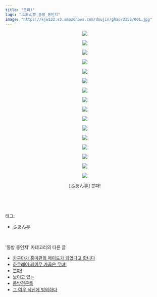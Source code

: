 ```yaml
---
title: "붓파!"
tags: "ふあん亭 동방_동인지"
image: "https://kjw122.s3.amazonaws.com/doujin/ghap/2352/001.jpg"
---
```

<div class="article">
<p style="text-align: center; clear: none; float: none;"><img src="{{ site.imgserver5 }}/ghap/2352/001.jpg"/></p>
<p style="text-align: center; clear: none; float: none;"><img src="{{ site.imgserver5 }}/ghap/2352/002.jpg"/></p>
<p style="text-align: center; clear: none; float: none;"><img src="{{ site.imgserver5 }}/ghap/2352/003.jpg"/></p>
<p style="text-align: center; clear: none; float: none;"><img src="{{ site.imgserver5 }}/ghap/2352/004.jpg"/></p>
<p style="text-align: center; clear: none; float: none;"><img src="{{ site.imgserver5 }}/ghap/2352/005.jpg"/></p>
<p style="text-align: center; clear: none; float: none;"><img src="{{ site.imgserver5 }}/ghap/2352/006.jpg"/></p>
<p style="text-align: center; clear: none; float: none;"><img src="{{ site.imgserver5 }}/ghap/2352/007.jpg"/></p>
<p style="text-align: center; clear: none; float: none;"><img src="{{ site.imgserver5 }}/ghap/2352/008.jpg"/></p>
<p style="text-align: center; clear: none; float: none;"><img src="{{ site.imgserver5 }}/ghap/2352/009.jpg"/></p>
<p style="text-align: center; clear: none; float: none;"><img src="{{ site.imgserver5 }}/ghap/2352/010.jpg"/></p>
<p style="text-align: center; clear: none; float: none;"><img src="{{ site.imgserver5 }}/ghap/2352/011.jpg"/></p>
<p style="text-align: center; clear: none; float: none;"><img src="{{ site.imgserver5 }}/ghap/2352/012.jpg"/></p>
<p style="text-align: center; clear: none; float: none;"><img src="{{ site.imgserver5 }}/ghap/2352/013.jpg"/></p>
<p style="text-align: center; clear: none; float: none;"><img src="{{ site.imgserver5 }}/ghap/2352/014.jpg"/></p>
<p style="text-align: center; clear: none; float: none;"><img src="{{ site.imgserver5 }}/ghap/2352/015.jpg"/></p>
<p style="text-align: center; clear: none; float: none;"><img src="{{ site.imgserver5 }}/ghap/2352/016.jpg"/></p>
<p style="text-align: center; clear: none; float: none;">[ふあん亭] 붓파!</p>
<p><br/></p>
</div><br/>
<div class="tagTrail">
<p>태그: </p>
<ul>
<li>ふあん亭</li>
</ul>
</div><br/>
<div class="another">
<p>'동방 동인지' 카테고리의 다른 글</p>
<ul>
<li><a href="/ghap_2354">카구야가 홍마관의 메이드가 되었다고 합니다</a></li>
<li><a href="/ghap_2353">하쿠레이 레이무 가끔은 무녀!</a></li>
<li><a href="/ghap_2352">붓파!</a></li>
<li><a href="/ghap_2351">보이고 있는</a></li>
<li><a href="/ghap_2350">동방견문록</a></li>
<li><a href="/ghap_2347">그 여우 식신에 빙의하다</a></li>
</ul>
</div><br/>
<div class="cb_module cb_fluid">
<div class="cb_wrt cb_profile">
</div><!-- commentList close -->
</div><br/>

